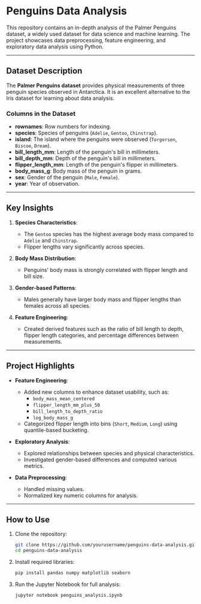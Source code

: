 # Penguins Data Analysis

This repository contains an in-depth analysis of the Palmer Penguins dataset, a widely used dataset for data science and machine learning. The project showcases data preprocessing, feature engineering, and exploratory data analysis using Python.

---

## Dataset Description

The **Palmer Penguins dataset** provides physical measurements of three penguin species observed in Antarctica. It is an excellent alternative to the Iris dataset for learning about data analysis.

### Columns in the Dataset
- **rownames**: Row numbers for indexing.
- **species**: Species of penguins (`Adelie`, `Gentoo`, `Chinstrap`).
- **island**: The island where the penguins were observed (`Torgersen`, `Biscoe`, `Dream`).
- **bill_length_mm**: Length of the penguin's bill in millimeters.
- **bill_depth_mm**: Depth of the penguin's bill in millimeters.
- **flipper_length_mm**: Length of the penguin's flipper in millimeters.
- **body_mass_g**: Body mass of the penguin in grams.
- **sex**: Gender of the penguin (`Male`, `Female`).
- **year**: Year of observation.

---

## Key Insights

1. **Species Characteristics**:
   - The `Gentoo` species has the highest average body mass compared to `Adelie` and `Chinstrap`.
   - Flipper lengths vary significantly across species.

2. **Body Mass Distribution**:
   - Penguins' body mass is strongly correlated with flipper length and bill size.

3. **Gender-based Patterns**:
   - Males generally have larger body mass and flipper lengths than females across all species.

4. **Feature Engineering**:
   - Created derived features such as the ratio of bill length to depth, flipper length categories, and percentage differences between measurements.

---

## Project Highlights

- **Feature Engineering**:
  - Added new columns to enhance dataset usability, such as:
    - `body_mass_mean_centered`
    - `flipper_length_mm_plus_50`
    - `bill_length_to_depth_ratio`
    - `log_body_mass_g`
  - Categorized flipper length into bins (`Short`, `Medium`, `Long`) using quantile-based bucketing.

- **Exploratory Analysis**:
  - Explored relationships between species and physical characteristics.
  - Investigated gender-based differences and computed various metrics.

- **Data Preprocessing**:
  - Handled missing values.
  - Normalized key numeric columns for analysis.

---

## How to Use

1. Clone the repository:
   ```bash
   git clone https://github.com/yourusername/penguins-data-analysis.git
   cd penguins-data-analysis

2. Install required libraries:
    ```bash
    pip install pandas numpy matplotlib seaborn

  3. Run the Jupyter Notebook for full analysis:
     ```bash
     jupyter notebook penguins_analysis.ipynb
 
